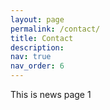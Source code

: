 ```yaml
---
layout: page
permalink: /contact/
title: Contact
description: 
nav: true
nav_order: 6
---
```



This is news page 1